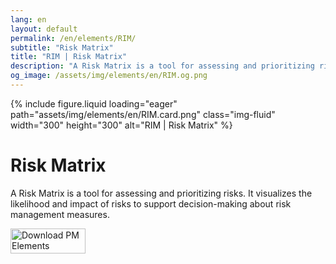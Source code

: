 ```yaml
---
lang: en
layout: default
permalink: /en/elements/RIM/
subtitle: "Risk Matrix"
title: "RIM | Risk Matrix"
description: "A Risk Matrix is a tool for assessing and prioritizing risks. It visualizes the likelihood and impact of risks to support decision-making about risk management measures."
og_image: /assets/img/elements/en/RIM.og.png
---
```


{% include figure.liquid loading="eager" path="assets/img/elements/en/RIM.card.png" class="img-fluid" width="300" height="300" alt="RIM | Risk Matrix" %}

# Risk Matrix

A Risk Matrix is a tool for assessing and prioritizing risks. It visualizes the likelihood and impact of risks to support decision-making about risk management measures.

<a href="https://apps.apple.com/app/apple-store/id6738084498?pt=127441684&ct=website&mt=8">
  <img src="{{ "assets/img/en/appstore.png" | relative_url }}" width="120" height="40" alt="Download PM Elements">
</a>
